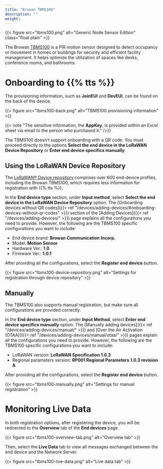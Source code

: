 ```yaml
---
title: "Browan TBMS100"
description: ""
weight: 
---
```


{{< figure src="tbms100.png" alt="Generic Node Sensor Edition" class="float plain" >}}

The Browan [TBMS100](https://www.browan.com/product/motion-sensor-pir/detail) is a PIR motion sensor designed to detect occupancy or movement in homes or buildings for security and efficient facility management. It helps optimize the utilization of spaces like desks, conference rooms, and bathrooms.

<!--more-->

# Onboarding to {{% tts %}}

The provisioning information, such as **JoinEUI** and **DevEUI**, can be found on the back of the device. 

{{< figure src="tbms100-back.png" alt="TBMS100 provisioning information" >}}

{{< note "The sensitive information, the **AppKey**, is provided within an Excel sheet via email to the person who purchased it." />}}

The TBMS100 doesn't support onboarding with a QR code. You must proceed directly to the options **Select the end device in the LoRaWAN Device Repository** or **Enter end device specifics manually**.

## Using the LoRaWAN Device Repository

The [LoRaWAN® Device repository](https://github.com/TheThingsNetwork/lorawan-devices) comprises over 600 end-device profiles, including the Browan TBMS100, which requires less information for registration with {{% tts %}}.

In the **End device type** section, under **Input method**, select **Select the end device in the LoRaWAN Device Repository** option. The [Onboarding devices without QR codes]({{< ref "/devices/adding-devices/#onboarding-devices-without-qr-codes" >}}) section of the [Adding Devices]({{< ref "/devices/adding-devices/" >}}) page explains all the configurations you need to provide. However, the following are the TBMS100 specific configurations you want to include:

- End device brand: **Browan Communication Incorp.**
- Model: **Motion Sensor**
- Hardware Ver.: **1.0**
- Firmware Ver.: **1.0.1**

After providing all the configurations, select the **Register end device** button.

{{< figure src="tbms100-device-repository.png" alt="Settings for registration through device repository" >}}

## Manually

The TBMS100 also supports manual registration, but make sure all configurations are provided correctly.

In the **End device type** section, under **Input Method**, select **Enter end device specifics manually** option. The [Manually adding devices]({{< ref "/devices/adding-devices/manual/" >}}) and [Over the Air Activation (OTAA)]({{< ref "/devices/adding-devices/manual/otaa/" >}}) pages explain all the configurations you need to provide. However, the following are the TBMS100 specific configurations you want to include:

- LoRaWAN version: **LoRaWAN Specification 1.0.3**
- Regional parameters version: **RP001 Regional Parameters 1.0.3 revision A**

After providing all the configurations, select the **Register end device** button.

{{< figure src="tbms100-manually.png" alt="Settings for manual registration" >}}

# Monitoring Live Data

In both registration options, after registering the device, you will be redirected to the **Overview** tab of the **End devices** page.

{{< figure src="tbms100-overview-tab.png" alt="Overview tab" >}}

Then, select the **Live Data** tab to view all messages exchanged between the end device and the Network Server.

{{< figure src="tbms100-live-data.png" alt="Live data tab" >}}
